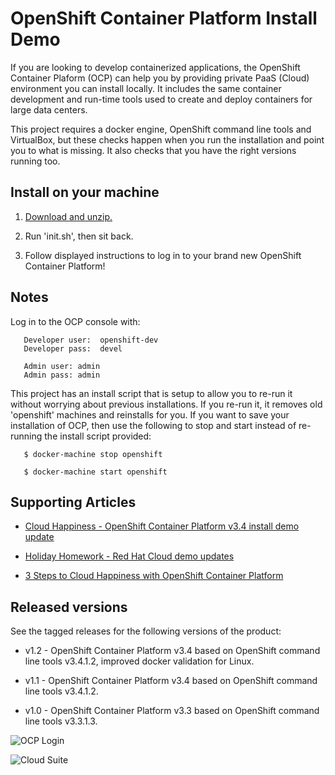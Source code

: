 OpenShift Container Platform Install Demo
=========================================
If you are looking to develop containerized applications, the OpenShift Container Plaform (OCP) can help you by providing 
private PaaS (Cloud) environment you can install locally. It includes the same container development and run-time 
tools used to create and deploy containers for large data centers. 

This project requires a docker engine, OpenShift command line tools and VirtualBox, but these checks happen when you run the
installation and point you to what is missing. It also checks that you have the right versions running too.


Install on your machine
-----------------------
1. [Download and unzip.](https://github.com/redhatdemocentral/ocp-install-demo/archive/master.zip)

2. Run 'init.sh', then sit back.

3. Follow displayed instructions to log in to your brand new OpenShift Container Platform!


Notes
-----
Log in to the OCP console with:
```
   Developer user:  openshift-dev
   Developer pass:  devel

   Admin user: admin
   Admin pass: admin
```

This project has an install script that is setup to allow you to re-run it without worrying about previous
installations. If you re-run it, it removes old 'openshift' machines and reinstalls for you. If you want
to save your installation of OCP, then use the following to stop and start instead of re-running the install
script provided:
```
   $ docker-machine stop openshift
  
   $ docker-machine start openshift
```


Supporting Articles
-------------------
- [Cloud Happiness - OpenShift Container Platform v3.4 install demo update](http://www.schabell.org/2017/02/cloud-happiness-openshift-container-platform-install-updated.html)

- [Holiday Homework - Red Hat Cloud demo updates](http://www.schabell.org/2016/12/holiday-homework-redhat-cloud-demo-updates.html)

- [3 Steps to Cloud Happiness with OpenShift Container Platform](http://www.schabell.org/2016/11/3-steps-to-cloud-happiness-with-ocp.html)


Released versions
-----------------
See the tagged releases for the following versions of the product:

- v1.2 - OpenShift Container Platform v3.4 based on OpenShift command line tools v3.4.1.2, improved docker validation for Linux.

- v1.1 - OpenShift Container Platform v3.4 based on OpenShift command line tools v3.4.1.2.

- v1.0 - OpenShift Container Platform v3.3 based on OpenShift command line tools v3.3.1.3.

![OCP Login](https://github.com/redhatdemocentral/ocp-install-demo/blob/master/docs/demo-images/ocp-login.png?raw=true)

![Cloud Suite](https://github.com/redhatdemocentral/ocp-install-demo/blob/master/docs/demo-images/rhcs-arch.png?raw=true)

